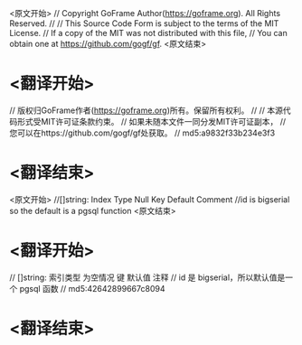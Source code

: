 
<原文开始>
// Copyright GoFrame Author(https://goframe.org). All Rights Reserved.
//
// This Source Code Form is subject to the terms of the MIT License.
// If a copy of the MIT was not distributed with this file,
// You can obtain one at https://github.com/gogf/gf.
<原文结束>

# <翻译开始>
// 版权归GoFrame作者(https://goframe.org)所有。保留所有权利。
//
// 本源代码形式受MIT许可证条款约束。
// 如果未随本文件一同分发MIT许可证副本，
// 您可以在https://github.com/gogf/gf处获取。
// md5:a9832f33b234e3f3
# <翻译结束>


<原文开始>
			//[]string: Index Type Null Key Default Comment
			//id is bigserial so the default is a pgsql function
<原文结束>

# <翻译开始>
// []string: 索引类型 为空情况 键 默认值 注释
// id 是 bigserial，所以默认值是一个 pgsql 函数
// md5:42642899667c8094
# <翻译结束>

